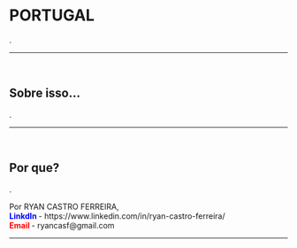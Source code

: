 <h1>PORTUGAL</h1>
<p>.</p>

<hr><br>
<h2>Sobre isso...</h2>
<p>.</p>

<hr><br>
<h2>Por que?</h2>
<p>.</p>
Por RYAN CASTRO FERREIRA,<br>
<b style="color: blue;">LinkdIn </b>- https://www.linkedin.com/in/ryan-castro-ferreira/ <br>
<b style="color: red;">Email </b>- ryancasf@gmail.com <br>

<hr><br>
<h2></h2>
<img src="">